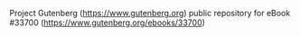 Project Gutenberg (https://www.gutenberg.org) public repository for eBook #33700 (https://www.gutenberg.org/ebooks/33700)

